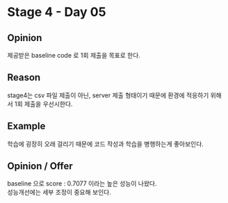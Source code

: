 # Stage 4 - Day 05

## Opinion

제공받은 baseline code 로 1회 제출을 목표로 한다.

## Reason

stage4는 csv 파일 제출이 아닌, server 제출 형태이기 때문에 환경에 적응하기 위해서 1회 제출을 우선시한다.

## Example

학습에 굉장히 오래 걸리기 때문에 코드 작성과 학습을 병행하는게 좋아보인다.

## Opinion / Offer

baseline 으로 score : 0.7077 이라는 높은 성능이 나왔다.  
성능개선에는 세부 조정이 중요해 보인다.
